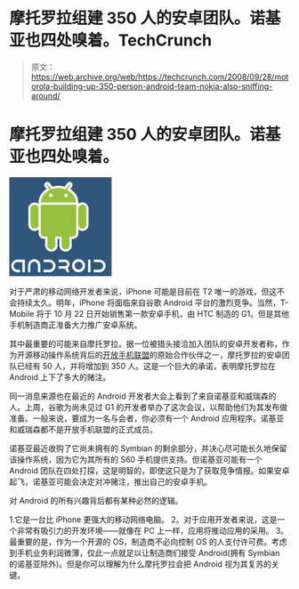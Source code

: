 # 摩托罗拉组建 350 人的安卓团队。诺基亚也四处嗅着。TechCrunch

> 原文：<https://web.archive.org/web/https://techcrunch.com/2008/09/28/motorola-building-up-350-person-android-team-nokia-also-sniffing-around/>

# 摩托罗拉组建 350 人的安卓团队。诺基亚也四处嗅着。

![](img/19cf898aa176b5e7fb2a5552f7be92b7.png)

对于严肃的移动网络开发者来说，iPhone 可能是目前在 T2 唯一的游戏，但这不会持续太久。明年，iPhone 将面临来自谷歌 Android 平台的激烈竞争。当然，T-Mobile 将于 10 月 22 日开始销售第一款安卓手机，由 HTC 制造的 G1。但是其他手机制造商正准备大力推广安卓系统。

其中最重要的可能来自摩托罗拉。据一位被猎头接洽加入团队的安卓开发者称，作为开源移动操作系统背后的[开放手机联盟](https://web.archive.org/web/20230213055441/https://techcrunch.com/2007/11/05/breaking-google-announces-android-and-open-handset-alliance/)的原始合作伙伴之一，摩托罗拉的安卓团队已经有 50 人，并将增加到 350 人。这是一个巨大的承诺，表明摩托罗拉在 Android 上下了多大的赌注。

同一消息来源也在最近的 Android 开发者大会上看到了来自诺基亚和威瑞森的人。上周，谷歌为尚未见过 G1 的开发者举办了这次会议，以帮助他们为其发布做准备。一般来说，要成为一名与会者，你必须有一个 Android 应用程序。诺基亚和威瑞森都不是开放手机联盟的正式成员。

诺基亚最近收购了它尚未拥有的 Symbian 的剩余部分，并决心尽可能长久地保留该操作系统，因为它为其所有的 S60 手机提供支持。但诺基亚可能有一个 Android 团队在四处打探，这是明智的，即使这只是为了获取竞争情报。如果安卓起飞，诺基亚可能会决定对冲赌注，推出自己的安卓手机。

对 Android 的所有兴趣背后都有某种必然的逻辑。

1.它是一台比 iPhone 更强大的移动网络电脑。
2。对于应用开发者来说，这是一个非常有吸引力的开发环境——就像在 PC 上一样，应用将推动应用的采用。
3。最重要的是，作为一个开源的 OS，制造商不必向控制 OS 的人支付许可费。考虑到手机业务利润微薄，仅此一点就足以让制造商们接受 Android(拥有 Symbian 的诺基亚除外)。但是你可以理解为什么摩托罗拉会把 Android 视为其复苏的关键。
